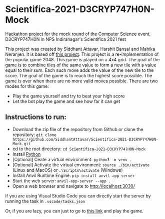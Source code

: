 # Scientifica-2021-D3CRYP747H0N-Mock
Hackathon project for the mock round of the Computer Science event, D3CRYP747H0N in NPS Indiranagar's Scientifica 2021 fest

This project was created by Siddhant Attavar, Harshit Bansal and Mahika Neranjen. It is based off [this project](https://github.com/SiddhantAttavar/2048-AI). This project is a re-implementation of the popular game 2048. This game is played on a 4x4 grid. The goal of the game is to combine tiles of the same value to form a new tile with a value equal to their sum. Each such move adds the value of the new tile to the score. The goal of the game is to reach the highest score possible. The game is over when there are no more valid moves possible. There are two modes for this game:
 - Play the game yourself and try to beat your high score
 - Let the bot play the game and see how far it can get

## Instructions to run: <a name = "instructions_to_run"></a>
  - Download the zip file of the repository from Github or clone the repository: `git clone https://github.com/SiddhantAttavar/Scientifica-2021-D3CRYP747H0N-Mock.git`
 - cd to the root directory: `cd Scientifica-2021-D3CRYP747H0N-Mock`
 - Install [Python](https://www.python.org/)
 - [Optional] Ceate a virtual environment: `python3 -m venv .`
 - [Optional] Activate the virtual environment: `source ./bin/activate` (Linux and MacOS) or `.\Scripts\activate` (Windows)
 - Install Anvil Runtime Engine: `pip install anvil-app-server`
 - Start the web server: `anvil-app-server --app .`
 - Open a web browser and navigate to [http://localhost:3030/](http://localhost:3030/)
 
If you are using Visual Studio Code you can directly start the server by running the task in `.vscode/tasks.json`

Or, if you are lazy, you can just to go to [this link](https://ZVAWLQHQI6U6E24G.anvil.app/U3Z7XXY7JTBWE7BM7TA6OCQ4) and play the game.